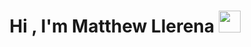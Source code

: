 <h1 align="center"><b>Hi , I'm Matthew Llerena </b><img src="https://media.giphy.com/media/hvRJCLFzcasrR4ia7z/giphy.gif" width="35"></h1>
<!--  -->

